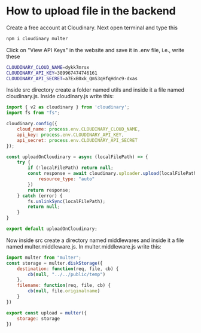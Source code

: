 # How to upload file in the backend

Create a free account at Cloudinary. Next open terminal and type this
```bash
npm i cloudinary multer
```
Click on "View API Keys" in the website and save it in .env file, i.e., write these 
```bash
CLOUDINARY_CLOUD_NAME=dykk7mrsx
CLOUDINARY_API_KEY=389967474746161
CLOUDINARY_API_SECRET=a7ExB0xk_QmS3qHfqHdnc9-dxas
```

Inside src directory create a folder named utils and inside it a file named cloudinary.js. Inside cloudinary.js write this:
```javascript
import { v2 as cloudinary } from 'cloudinary';
import fs from "fs";

cloudinary.config({
    cloud_name: process.env.CLOUDINARY_CLOUD_NAME,
    api_key: process.env.CLOUDINARY_API_KEY,
    api_secret: process.env.CLOUDINARY_API_SECRET
});

const uploadOnCloudinary = async (localFilePath) => {
    try {
        if (!localFilePath) return null;
        const response = await cloudinary.uploader.upload(localFilePath, {
            resource_type: "auto"
        })
        return response;
    } catch (error) {
        fs.unlinkSync(localFilePath);
        return null;
    }
}

export default uploadOnCloudinary;
```

Now inside src create a directory named middlewares and inside it a file named multer.middleware.js. In multer.middleware.js write this:
```javascript
import multer from "multer";
const storage = multer.diskStorage({
    destination: function(req, file, cb) {
        cb(null, "../../public/temp")
    },
    filename: function(req, file, cb) {
        cb(null, file.originalname)
    }
})

export const upload = multer({
    storage: storage
})
```
